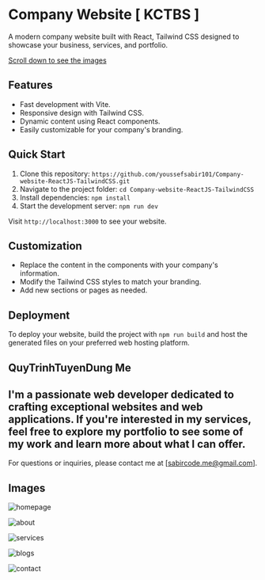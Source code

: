 # Company Website [  KCTBS ]

A modern company website built with React, Tailwind CSS designed to showcase your business, services, and portfolio.

[Scroll down to see the images](#images)

## Features

- Fast development with Vite.
- Responsive design with Tailwind CSS.
- Dynamic content using React components.
- Easily customizable for your company's branding.

## Quick Start

1. Clone this repository: `https://github.com/youssefsabir101/Company-website-ReactJS-TailwindCSS.git`
2. Navigate to the project folder: `cd Company-website-ReactJS-TailwindCSS`
3. Install dependencies: `npm install`
4. Start the development server: `npm run dev`

Visit `http://localhost:3000` to see your website.

## Customization

- Replace the content in the components with your company's information.
- Modify the Tailwind CSS styles to match your branding.
- Add new sections or pages as needed.

## Deployment

To deploy your website, build the project with `npm run build` and host the generated files on your preferred web hosting platform.



## QuyTrinhTuyenDung Me

I'm a passionate web developer dedicated to crafting exceptional websites and web applications. If you're interested in my services, feel free to explore my portfolio to see some of my work and learn more about what I can offer.
---

For questions or inquiries, please contact me at [sabircode.me@gmail.com].




## Images

![homepage](https://github.com/youssefsabir101/Company-website-ReactJS-TailwindCSS/assets/106603638/6dac5977-08db-4c20-a757-17dd0ef556d7)

![about](https://github.com/youssefsabir101/Company-website-ReactJS-TailwindCSS/assets/106603638/9917e9d6-74d9-4a91-a2c6-3e0ec673591b)

![services](https://github.com/youssefsabir101/Company-website-ReactJS-TailwindCSS/assets/106603638/7ba4f86f-91ca-4c77-9049-e4eae4116f75)

![blogs](https://github.com/youssefsabir101/Company-website-ReactJS-TailwindCSS/assets/106603638/291817e5-1834-4edc-a811-b549790f7bc9)

![contact](https://github.com/youssefsabir101/Company-website-ReactJS-TailwindCSS/assets/106603638/a05468ae-27a6-4dbf-80f3-f08346670fa2)






